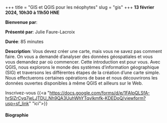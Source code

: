 +++
title = "GIS et QGIS pour les néophytes"
slug = "gis"
+++
**13 février 2024, 10h30 à 11h50 HNE**

**Bienvenue par**: 

**Présenté par**: Julie Faure-Lacroix

**Durée**: 85 minutes

**Description**: Vous devez créer une carte, mais vous ne savez pas comment faire. On vous a demandé
d’analyser des données géospatiales et vous vous demandez par où commencer. Cette introduction est pour
vous. Avec QGIS, nous explorons le monde des systèmes d’information géographique (SIG) et traversons les
différentes étapes de la création d’une carte simple. Nous effectuerons certaines opérations de base et nous
découvrirons les données ouvertes disponibles à même QGIS et ailleurs sur le Web.

Inscrivez-vous {{<a "https://docs.google.com/forms/d/e/1FAIpQLSfA-hrSIZrCyq7jeLJTDU_Nh9QA3UuhWhYTqvIkmfk-KDEDoQ/viewform?usp=sf_link" "ici">}}

<!-- Le même séminaire [en français](/template). -->

#### Biographie
